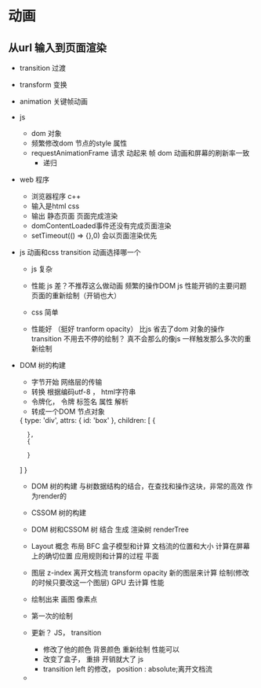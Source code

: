 # 动画
## 从url 输入到页面渲染

- transition 过渡
- transform 变换
- animation 关键帧动画
- js
  - dom 对象
  - 频繁修改dom 节点的style 属性
  - requestAnimationFrame
    请求 动起来 帧
    dom 动画和屏幕的刷新率一致
    + 递归
- web 程序
  - 浏览器程序 c++
  - 输入是html css
  - 输出 静态页面 页面完成渲染
  - domContentLoaded事件还没有完成页面渲染
  - setTimeout(() => {},0) 会以页面渲染优先

- js 动画和css transition 动画选择哪一个
  - js 复杂
  - 性能 js 差？不推荐这么做动画
    频繁的操作DOM js 性能开销的主要问题
    页面的重新绘制（开销也大）

  - css 简单
  - 性能好 （挺好 tranform opacity）
    比js 省去了dom 对象的操作
    transition 不用去不停的绘制？ 真不会那么的像js 一样触发那么多次的重新绘制

- DOM 树的构建
  - 字节开始 网络层的传输
  - 转换 根据编码utf-8 ， html字符串
  - 令牌化， 令牌 标签名 属性 解析
  - 转成一个DOM 节点对象
  <div id="box"></div>
  {
    type: 'div',
    attrs: {
        id: 'box'
    },
    children: [
        {

        },
        {

        }
    ]
  }
  - DOM 树的构建
    与树数据结构的结合，在查找和操作这块，非常的高效 作为render的

  - CSSOM 树的构建
    
  - DOM 树和CSSOM 树 结合 生成 渲染树 renderTree
  - Layout 概念 布局 BFC 盒子模型和计算
    文档流的位置和大小 计算在屏幕上的确切位置
    应用规则和计算的过程
    平面
  - 图层 z-index 离开文档流 transform opacity
    新的图层来计算 绘制(修改的时候只要改这一个图层)
    GPU 去计算 性能

  - 绘制出来  画图
    像素点

  - 第一次的绘制
  - 更新？ JS， transition
    - 修改了他的颜色 背景颜色 重新绘制 性能可以
    - 改变了盒子， 重排 开销就大了  js
    - transition left 的修改， position : absolute;离开文档流
  - 